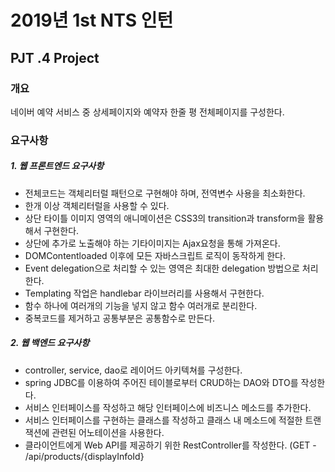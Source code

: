 2019년 1st NTS 인턴
======================

## PJT .4 Project

### 개요
네이버 예약 서비스 중 상세페이지와 예약자 한줄 평 전체페이지를 구성한다.

### 요구사항
##### 1. 웹 프론트엔드 요구사항
- 전체코드는 객체리터럴 패턴으로 구현해야 하며, 전역변수 사용을 최소화한다.
- 한개 이상 객체리터럴을 사용할 수 있다.
- 상단 타이틀 이미지 영역의 애니메이션은 CSS3의 transition과 transform을 활용해서 구현한다.
- 상단에 추가로 노출해야 하는 기타이미지는 Ajax요청을 통해 가져온다.
- DOMContentloaded 이후에 모든 자바스크립트 로직이 동작하게 한다.
- Event delegation으로 처리할 수 있는 영역은 최대한 delegation 방법으로 처리한다.
- Templating 작업은 handlebar 라이브러리를 사용해서 구현한다.
- 함수 하나에 여러개의 기능을 넣지 않고 함수 여러개로 분리한다.
- 중복코드를 제거하고 공통부분은 공통함수로 만든다.

##### 2. 웹 백엔드 요구사항

- controller, service, dao로 레이어드 아키텍쳐를 구성한다.
- spring JDBC를 이용하여 주어진 테이블로부터 CRUD하는 DAO와 DTO를 작성한다.
- 서비스 인터페이스를 작성하고 해당  인터페이스에 비즈니스 메소드를 추가한다.
- 서비스 인터페이스를 구현하는 클래스를 작성하고 클래스 내 메소드에 적절한 트랜잭션에 관련된 어노테이션을 사용한다.
- 클라이언트에게 Web API를 제공하기 위한 RestController를 작성한다. (GET - /api/products/{displayInfoId}
